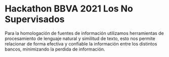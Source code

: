 # Hackathon BBVA 2021 Los No Supervisados

Para la homologación de fuentes de información utilizamos herramientas de procesamiento de lenguaje natural y similitud de texto, esto nos permite relacionar de forma efectiva y confiable la información entre los distintos bancos, minimizando la perdida de información.
